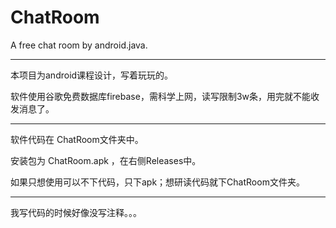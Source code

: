 # ChatRoom
 A free chat room by android.java.

----------

本项目为android课程设计，写着玩玩的。

软件使用谷歌免费数据库firebase，需科学上网，读写限制3w条，用完就不能收发消息了。

----------

软件代码在 ChatRoom文件夹中。

安装包为 ChatRoom.apk ，在右侧Releases中。

如果只想使用可以不下代码，只下apk；想研读代码就下ChatRoom文件夹。

-------

我写代码的时候好像没写注释。。。
